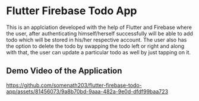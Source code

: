 # Flutter Firebase Todo App

This is an applciation developed with the help of Flutter and Firebase where the user, after authenticating himself/herself successfully will be able to add todo which will be stored in his/her respective account. The user also has the option to delete the todo by swapping the todo left or right and along with that, the user can update a particular todo as well by just tapping on it.

## Demo Video of the Application

https://github.com/somenath203/flutter-firebase-todo-app/assets/81456073/9a8b70bd-9aaa-482a-9e0d-dfdf99baa723

